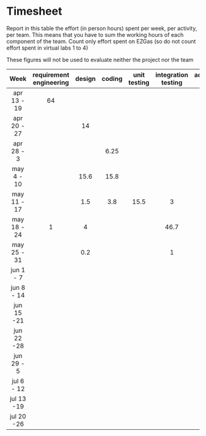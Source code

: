 # Timesheet

Report in this table the effort (in person hours) spent per week, per activity, per team. 
This means that you have to sum the working hours of each component of the team.
Count only effort spent on EZGas (so do not count effort spent in virtual labs 1 to 4)

These figures will not be used to evaluate neither the project nor the team

|    Week     | requirement engineering | design | coding | unit testing | integration testing | acceptance testing | management | git maven |
| :---------: | :---------------------: | :----: | :----: | :----------: | :-----------------: | :----------------: | :--------: | :-------: |
| apr 13 - 19 |           64            |        |        |              |                     |                    |     4      |     1     |
| apr 20 - 27 |                         |   14   |        |              |                     |                    |     1      |     1     |
| apr 28 - 3  |                         |        |  6.25  |              |                     |                    |    0.3     |           |
| may 4 - 10  |                         |  15.6  |  15.8  |              |                     |                    |            |    1.4    |
| may 11 - 17 |                         |  1.5   |  3.8   |     15.5     |          3          |                    |            |    3.7    |
| may 18 - 24 |            1            |   4    |        |              |        46.7         |                    |            |     1     |
| may 25 - 31 |                         |  0.2   |        |              |          1          |        36.8        |     1      |     1     |
| jun 1 -  7  |                         |        |        |              |                     |                    |            |           |
| jun 8 - 14  |                         |        |        |              |                     |                    |            |           |
| jun 15 -21  |                         |        |        |              |                     |                    |            |           |
| jun 22 -28  |                         |        |        |              |                     |                    |            |           |
| jun 29 - 5  |                         |        |        |              |                     |                    |            |           |
| jul 6 - 12  |                         |        |        |              |                     |                    |            |           |
| jul 13 -19  |                         |        |        |              |                     |                    |            |           |
| jul 20 -26  |                         |        |        |              |                     |                    |            |           |
